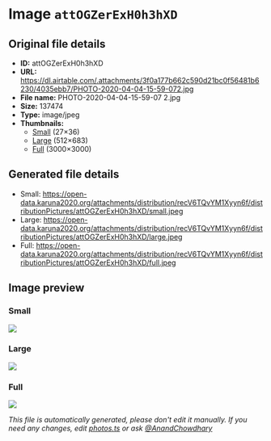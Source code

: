 # Image `attOGZerExH0h3hXD`

## Original file details

- **ID:** attOGZerExH0h3hXD
- **URL:** https://dl.airtable.com/.attachments/3f0a177b662c590d21bc0f56481b6230/4035ebb7/PHOTO-2020-04-04-15-59-072.jpg
- **File name:** PHOTO-2020-04-04-15-59-07 2.jpg
- **Size:** 137474
- **Type:** image/jpeg
- **Thumbnails:**
  - [Small](https://dl.airtable.com/.attachmentThumbnails/3915c1be9a31a52808e48aa9c3006265/94c536b8) (27×36)
  - [Large](https://dl.airtable.com/.attachmentThumbnails/dd24da91180649a58bde202f1368f6fe/bb87158b) (512×683)
  - [Full](https://dl.airtable.com/.attachmentThumbnails/51c798e445d7b7be6e78226a76c359a5/e77ec4e3) (3000×3000)

## Generated file details

- Small: https://open-data.karuna2020.org/attachments/distribution/recV6TQvYM1Xyyn6f/distributionPictures/attOGZerExH0h3hXD/small.jpeg
- Large: https://open-data.karuna2020.org/attachments/distribution/recV6TQvYM1Xyyn6f/distributionPictures/attOGZerExH0h3hXD/large.jpeg
- Full: https://open-data.karuna2020.org/attachments/distribution/recV6TQvYM1Xyyn6f/distributionPictures/attOGZerExH0h3hXD/full.jpeg

## Image preview

### Small

![](https://open-data.karuna2020.org/attachments/distribution/recV6TQvYM1Xyyn6f/distributionPictures/attOGZerExH0h3hXD/small.jpeg)

### Large

![](https://open-data.karuna2020.org/attachments/distribution/recV6TQvYM1Xyyn6f/distributionPictures/attOGZerExH0h3hXD/large.jpeg)

### Full

![](https://open-data.karuna2020.org/attachments/distribution/recV6TQvYM1Xyyn6f/distributionPictures/attOGZerExH0h3hXD/full.jpeg)

_This file is automatically generated, please don't edit it manually. If you need any changes, edit [photos.ts](/photos.ts) or ask [@AnandChowdhary](https://github.com/AnandChowdhary)_
